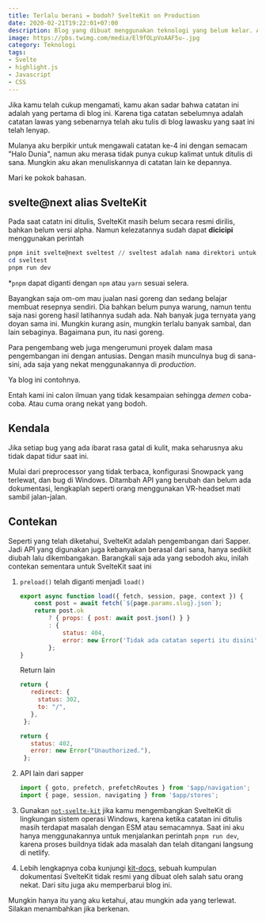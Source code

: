 ```yaml
---
title: Terlalu berani = bodoh? SvelteKit on Production
date: 2020-02-21T19:22:01+07:00
description: Blog yang dibuat menggunakan teknologi yang belum kelar. Antara penasaran dan nekat sudah seperti tetangga. Pengalaman memang guru yang berharga, namun akan bijak jika kamu belajar dari pengalaman orang-orang nekat ini.
image: https://pbs.twimg.com/media/El9fOLpVoAAF5u-.jpg
category: Teknologi
tags:
- Svelte
- highlight.js
- Javascript
- CSS
---
```


Jika kamu telah cukup mengamati, kamu akan sadar bahwa catatan ini adalah yang pertama di blog ini. Karena tiga catatan sebelumnya adalah catatan lawas yang sebenarnya telah aku tulis di blog lawasku yang saat ini telah lenyap.

Mulanya aku berpikir untuk mengawali catatan ke-4 ini dengan semacam "Halo Dunia", namun aku merasa tidak punya cukup kalimat untuk ditulis di sana. Mungkin aku akan menuliskannya di catatan lain ke depannya.

Mari ke pokok bahasan.

## svelte@next alias SvelteKit

Pada saat catatn ini ditulis, SvelteKit masih belum secara resmi dirilis, bahkan belum versi alpha. Namun kelezatannya sudah dapat **dicicipi** menggunakan perintah

```powershell
pnpm init svelte@next sveltest // sveltest adalah nama direktori untuk mencicipi sveltekit ini
cd sveltest
pnpm run dev 
```

*`pnpm` dapat diganti dengan `npm` atau `yarn` sesuai selera.

Bayangkan saja om-om mau jualan nasi goreng dan sedang belajar membuat resepnya sendiri. Dia bahkan belum punya warung, namun tentu saja nasi goreng hasil latihannya sudah ada. Nah banyak juga ternyata yang doyan sama ini. Mungkin kurang asin, mungkin terlalu banyak sambal, dan lain sebaginya. Bagaimana pun, itu nasi goreng.

Para pengembang web juga mengerumuni proyek dalam masa pengembangan ini dengan antusias. Dengan masih munculnya bug di sana-sini, ada saja yang nekat menggunakannya di *production*. 

Ya blog ini contohnya.

Entah kami ini calon ilmuan yang tidak kesampaian sehingga *demen* coba-coba. Atau cuma orang nekat yang bodoh.

## Kendala

Jika setiap bug yang ada ibarat rasa gatal di kulit, maka seharusnya aku tidak dapat tidur saat ini.

Mulai dari preprocessor yang tidak terbaca, konfigurasi Snowpack yang terlewat, dan bug di Windows. Ditambah API yang berubah dan belum ada dokumentasi, lengkaplah seperti orang menggunakan VR-headset mati sambil jalan-jalan.

## Contekan

Seperti yang telah diketahui, SvelteKit adalah pengembangan dari Sapper. Jadi API yang digunakan juga kebanyakan berasal dari sana, hanya sedikit diubah lalu dikembangakan. Barangkali saja ada yang sebodoh aku, inilah contekan sementara untuk SvelteKit saat ini

1. `preload()` telah diganti menjadi `load()`
    ```js
    export async function load({ fetch, session, page, context }) {
        const post = await fetch(`${page.params.slug}.json`);
        return post.ok
            ? { props: { post: await post.json() } }
            : {
                status: 404,
                error: new Error('Tidak ada catatan seperti itu disini'),
            };
    }
    ```
   
   Return lain
   
   ```js
   return {
      redirect: {
        status: 302,
        to: "/",
      },
    };
   
   return {
      status: 402,
      error: new Error("Unauthorized."),
    };
   ```
   
2. API lain dari sapper
   ```js
   import { goto, prefetch, prefetchRoutes } from '$app/navigation';
   import { page, session, navigating } from '$app/stores';
   ```
   
3. Gunakan [`not-svelte-kit`](https://github.com/GrygrFlzr/not-svelte-kit) jika kamu mengembangkan SvelteKit di lingkungan sistem operasi Windows, karena ketika catatan ini ditulis masih terdapat masalah dengan ESM atau semacamnya. Saat ini aku hanya menggunakannya untuk menjalankan perintah `pnpm run dev`, karena proses buildnya tidak ada masalah dan telah ditangani langsung di netlify.

4. Lebih lengkapnya coba kunjungi [kit-docs](https://sk-incognito.vercel.app/), sebuah kumpulan dokumentasi SvelteKit tidak resmi yang dibuat oleh salah satu orang nekat. Dari situ juga aku memperbarui blog ini.
   
Mungkin hanya itu yang aku ketahui, atau mungkin ada yang terlewat. Silakan menambahkan jika berkenan.